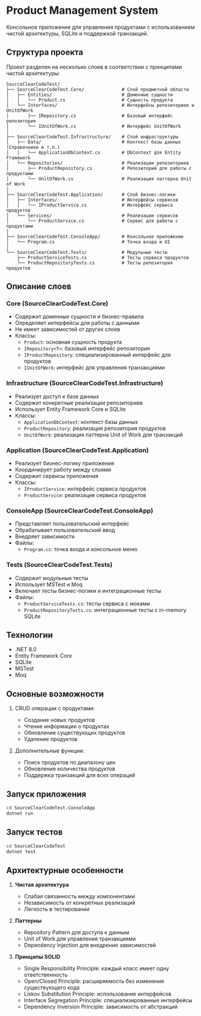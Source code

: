 # Product Management System

Консольное приложение для управления продуктами с использованием чистой архитектуры, SQLite и поддержкой транзакций.

## Структура проекта

Проект разделен на несколько слоев в соответствии с принципами чистой архитектуры:

```
SourceClearCodeTest/
├── SourceClearCodeTest.Core/              # Слой предметной области
│   ├── Entities/                          # Доменные сущности
│   │   └── Product.cs                     # Сущность продукта
│   └── Interfaces/                        # Интерфейсы репозиториев и UnitOfWork
│       ├── IRepository.cs                 # Базовый интерфейс репозитория
│       └── IUnitOfWork.cs                 # Интерфейс UnitOfWork
│
├── SourceClearCodeTest.Infrastructure/    # Слой инфраструктуры
│   ├── Data/                              # Контекст базы данных (Справочники и т.п.)
│   │   └── ApplicationDbContext.cs        # DbContext для Entity Framework
│   └── Repositories/                      # Реализации репозиториев
│       ├── ProductRepository.cs           # Репозиторий для работы с продуктами
│       └── UnitOfWork.cs                  # Реализация паттерна Unit of Work
│
├── SourceClearCodeTest.Application/       # Слой бизнес-логики
│   ├── Interfaces/                        # Интерфейсы сервисов
│   │   └── IProductService.cs             # Интерфейс сервиса продуктов
│   └── Services/                          # Реализации сервисов
│       └── ProductService.cs              # Сервис для работы с продуктами
│
├── SourceClearCodeTest.ConsoleApp/        # Консольное приложение
│   └── Program.cs                         # Точка входа и UI
│
└── SourceClearCodeTest.Tests/             # Модульные тесты
    ├── ProductServiceTests.cs             # Тесты сервиса продуктов
    └── ProductRepositoryTests.cs          # Тесты репозитория продуктов
```

## Описание слоев

### Core (SourceClearCodeTest.Core)
- Содержит доменные сущности и бизнес-правила
- Определяет интерфейсы для работы с данными
- Не имеет зависимостей от других слоев
- Классы:
  - `Product`: основная сущность продукта
  - `IRepository<T>`: базовый интерфейс репозитория
  - `IProductRepository`: специализированный интерфейс для продуктов
  - `IUnitOfWork`: интерфейс для управления транзакциями

### Infrastructure (SourceClearCodeTest.Infrastructure)
- Реализует доступ к базе данных
- Содержит конкретные реализации репозиториев
- Использует Entity Framework Core и SQLite
- Классы:
  - `ApplicationDbContext`: контекст базы данных
  - `ProductRepository`: реализация репозитория продуктов
  - `UnitOfWork`: реализация паттерна Unit of Work для транзакций

### Application (SourceClearCodeTest.Application)
- Реализует бизнес-логику приложения
- Координирует работу между слоями
- Содержит сервисы приложения
- Классы:
  - `IProductService`: интерфейс сервиса продуктов
  - `ProductService`: реализация сервиса продуктов

### ConsoleApp (SourceClearCodeTest.ConsoleApp)
- Представляет пользовательский интерфейс
- Обрабатывает пользовательский ввод
- Внедряет зависимости
- Файлы:
  - `Program.cs`: точка входа и консольное меню

### Tests (SourceClearCodeTest.Tests)
- Содержит модульные тесты
- Использует MSTest и Moq
- Включает тесты бизнес-логики и интеграционные тесты
- Файлы:
  - `ProductServiceTests.cs`: тесты сервиса с моками
  - `ProductRepositoryTests.cs`: интеграционные тесты с in-memory SQLite

## Технологии

- .NET 8.0
- Entity Framework Core
- SQLite
- MSTest
- Moq

## Основные возможности

1. CRUD операции с продуктами:
   - Создание новых продуктов
   - Чтение информации о продуктах
   - Обновление существующих продуктов
   - Удаление продуктов

2. Дополнительные функции:
   - Поиск продуктов по диапазону цен
   - Обновление количества продуктов
   - Поддержка транзакций для всех операций

## Запуск приложения

```bash
cd SourceClearCodeTest.ConsoleApp
dotnet run
```

## Запуск тестов

```bash
cd SourceClearCodeTest
dotnet test
```

## Архитектурные особенности

1. **Чистая архитектура**
   - Слабая связанность между компонентами
   - Независимость от конкретных реализаций
   - Легкость в тестировании

2. **Паттерны**
   - Repository Pattern для доступа к данным
   - Unit of Work для управления транзакциями
   - Dependency Injection для внедрения зависимостей

3. **Принципы SOLID**
   - Single Responsibility Principle: каждый класс имеет одну ответственность
   - Open/Closed Principle: расширяемость без изменения существующего кода
   - Liskov Substitution Principle: использование интерфейсов
   - Interface Segregation Principle: специализированные интерфейсы
   - Dependency Inversion Principle: зависимость от абстракций
